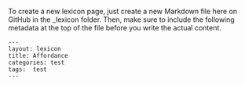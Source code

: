 To create a new lexicon page, just create a new Markdown file here on GitHub in the _lexicon folder. Then, make sure to include the following metadata at the top of the file before you write the actual content.
```
---
layout: lexicon
title: Affordance
categories: test
tags:  test
---
```
